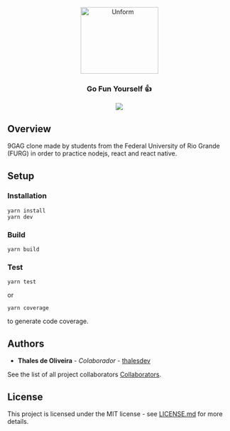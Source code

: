 
<br/><br/>
<p align="center">
  <img src="https://ik.imagekit.io/talia/github/9gag-icon_dV-Opsz5z.png" height="150" width="175" alt="Unform" />
</p>
<h3 align="center">
  Go Fun Yourself 👍
</h3>

<div align="center">

<a href="https://codecov.io/gh/teamtalia/9gag-mobile">
  <img src="https://codecov.io/gh/teamtalia/9gag-mobile/branch/master/graph/badge.svg?token=SYJQ9H6I91"/>
</a>

</div>

## Overview
9GAG clone made by students from the Federal University of Rio Grande (FURG) in order to practice nodejs, react and react native.

## Setup
### Installation
```
yarn install
yarn dev
```
### Build
```
yarn build
```
### Test
```
yarn test
```
or 
```
yarn coverage
```
to generate code coverage.

## Authors

* **Thales de Oliveira** - *Colaborador* - [thalesdev](https://github.com/thalesdev)

See the list of all project collaborators [Collaborators](https://github.com/orgs/teamtalia/people).

## License
This project is licensed under the MIT license - see [LICENSE.md](LICENSE.md) for more details.
